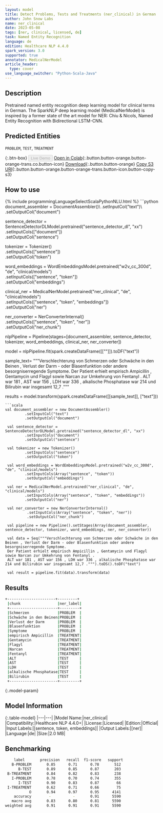```yaml
---
layout: model
title: Detect Problems, Tests and Treatments (ner_clinical) in German
author: John Snow Labs
name: ner_clinical
date: 2023-05-08
tags: [ner, clinical, licensed, de]
task: Named Entity Recognition
language: de
edition: Healthcare NLP 4.4.0
spark_version: 3.0
supported: true
annotator: MedicalNerModel
article_header:
  type: cover
use_language_switcher: "Python-Scala-Java"
---
```


## Description

Pretrained named entity recognition deep learning model for clinical terms in German. The SparkNLP deep learning model (MedicalNerModel) is inspired by a former state of the art model for NER: Chiu & Nicols, Named Entity Recognition with Bidirectional LSTM-CNN.

## Predicted Entities

`PROBLEM`, `TEST`, `TREATMENT`

{:.btn-box}
<button class="button button-orange" disabled>Live Demo</button>
[Open in Colab](https://colab.research.google.com/github/JohnSnowLabs/spark-nlp-workshop/blob/master/tutorials/Certification_Trainings/Healthcare/14.German_Healthcare_Models.ipynb){:.button.button-orange.button-orange-trans.co.button-icon}
[Download](https://s3.amazonaws.com/auxdata.johnsnowlabs.com/clinical/models/ner_clinical_de_4.4.0_3.0_1683555292486.zip){:.button.button-orange}
[Copy S3 URI](s3://auxdata.johnsnowlabs.com/clinical/models/ner_clinical_de_4.4.0_3.0_1683555292486.zip){:.button.button-orange.button-orange-trans.button-icon.button-copy-s3}

## How to use



<div class="tabs-box" markdown="1">
{% include programmingLanguageSelectScalaPythonNLU.html %}
```python
document_assembler = DocumentAssembler()\
         .setInputCol("text")\
         .setOutputCol("document")
          
 sentence_detector = SentenceDetectorDLModel.pretrained("sentence_detector_dl", "xx") \
     .setInputCols(["document"]) \
     .setOutputCol("sentence")

 tokenizer = Tokenizer()\
         .setInputCols(["sentence"])\
         .setOutputCol("token")

 word_embeddings = WordEmbeddingsModel.pretrained("w2v_cc_300d", "de", "clinical/models")\
         .setInputCols(["sentence", "token"])\
         .setOutputCol("embeddings")

 clinical_ner = MedicalNerModel.pretrained("ner_clinical", "de", "clinical/models") \
         .setInputCols(["sentence", "token", "embeddings"]) \
         .setOutputCol("ner")

 ner_converter = NerConverterInternal()\
          .setInputCols(["sentence", "token", "ner"])\
          .setOutputCol("ner_chunk")

 nlpPipeline = Pipeline(stages=[document_assembler, 
                                sentence_detector, 
                                tokenizer, 
                                word_embeddings, 
                                clinical_ner, 
                                ner_converter])

 model = nlpPipeline.fit(spark.createDataFrame([[""]]).toDF("text"))

 sample_text= """Verschlechterung von Schmerzen oder Schwäche in den Beinen , Verlust der Darm - oder Blasenfunktion oder andere besorgniserregende Symptome. 
 Der Patient erhielt empirisch Ampicillin , Gentamycin und Flagyl sowie Narcan zur Umkehrung von Fentanyl .
 ALT war 181 , AST war 156 , LDH war 336 , alkalische Phosphatase war 214 und Bilirubin war insgesamt 12,7 ."""

 results = model.transform(spark.createDataFrame([[sample_text]], ["text"]))
```
```scala
val document_assembler = new DocumentAssembler()
         .setInputCol("text")
         .setOutputCol("document")
          
 val sentence_detector =  SentenceDetectorDLModel.pretrained("sentence_detector_dl", "xx")
         .setInputCols("document")
         .setOutputCol("sentence")

 val tokenizer = new Tokenizer()
         .setInputCols("sentence")
         .setOutputCol("token")

 val word_embeddings = WordEmbeddingsModel.pretrained("w2v_cc_300d", "de", "clinical/models")
         .setInputCols(Array("sentence", "token"))
         .setOutputCol("embeddings")

 val ner = MedicalNerModel.pretrained("ner_clinical", "de", "clinical/models")
         .setInputCols(Array("sentence", "token", "embeddings"))
         .setOutputCol("ner")

 val ner_converter = new NerConverterInternal()
          .setInputCols(Array("sentence", "token", "ner"))
          .setOutputCol("ner_chunk")

 val pipeline = new Pipeline().setStages(Array(document_assembler, sentence_detector, tokenizer, word_embeddings, ner, ner_converter))

 val data = Seq("""Verschlechterung von Schmerzen oder Schwäche in den Beinen , Verlust der Darm - oder Blasenfunktion oder andere besorgniserregende Symptome. 
 Der Patient erhielt empirisch Ampicillin , Gentamycin und Flagyl sowie Narcan zur Umkehrung von Fentanyl .
 ALT war 181 , AST war 156 , LDH war 336 , alkalische Phosphatase war 214 und Bilirubin war insgesamt 12,7 .""").toDS().toDF("text")

 val result = pipeline.fit(data).transform(data)
```
</div>

## Results

```bash
+----------------------+---------+
 |chunk                 |ner_label|
 +----------------------+---------+
 |Schmerzen             |PROBLEM  |
 |Schwäche in den Beinen|PROBLEM  |
 |Verlust der Darm      |PROBLEM  |
 |Blasenfunktion        |PROBLEM  |
 |Symptome              |PROBLEM  |
 |empirisch Ampicillin  |TREATMENT|
 |Gentamycin            |TREATMENT|
 |Flagyl                |TREATMENT|
 |Narcan                |TREATMENT|
 |Fentanyl              |TREATMENT|
 |ALT                   |TEST     |
 |AST                   |TEST     |
 |LDH                   |TEST     |
 |alkalische Phosphatase|TEST     |
 |Bilirubin             |TEST     |
 +----------------------+---------+
```

{:.model-param}
## Model Information

{:.table-model}
|---|---|
|Model Name:|ner_clinical|
|Compatibility:|Healthcare NLP 4.4.0+|
|License:|Licensed|
|Edition:|Official|
|Input Labels:|[sentence, token, embeddings]|
|Output Labels:|[ner]|
|Language:|de|
|Size:|2.0 MB|

## Benchmarking

```bash
    label       precision   recall  f1-score   support
   B-PROBLEM       0.85      0.71      0.78       512
      B-TEST       0.89      0.85      0.87       203
 B-TREATMENT       0.84      0.82      0.83       238
   I-PROBLEM       0.78      0.70      0.74       355
      I-TEST       0.90      0.83      0.87        66
 I-TREATMENT       0.62      0.71      0.66        75
           O       0.94      0.97      0.95      4141
    accuracy        -          -       0.91      5590
   macro avg       0.83      0.80      0.81      5590
weighted avg       0.91      0.91      0.91      5590
```